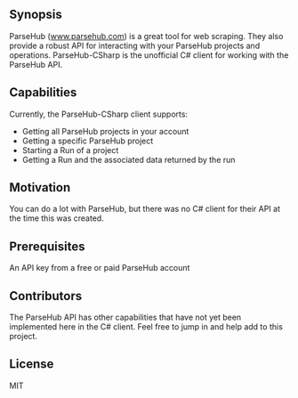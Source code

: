 ## Synopsis

ParseHub (www.parsehub.com) is a great tool for web scraping. They also provide a robust API for interacting with your ParseHub projects and operations. ParseHub-CSharp is the unofficial C# client for working with the ParseHub API.

## Capabilities

Currently, the ParseHub-CSharp client supports:
- Getting all ParseHub projects in your account
- Getting a specific ParseHub project
- Starting a Run of a project
- Getting a Run and the associated data returned by the run

## Motivation

You can do a lot with ParseHub, but there was no C# client for their API at the time this was created.

## Prerequisites

An API key from a free or paid ParseHub account

## Contributors

The ParseHub API has other capabilities that have not yet been implemented here in the C# client. Feel free to jump in and help add to this project.

## License

MIT
